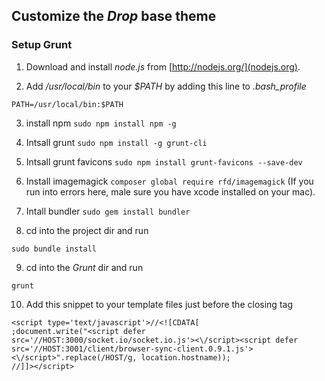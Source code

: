 ## Customize the *Drop* base theme

### Setup Grunt

1. Download and install *node.js* from [http://nodejs.org/](nodejs.org).

2. Add */usr/local/bin* to your *$PATH* by adding this line to *.bash_profile*
 
 ```
PATH=/usr/local/bin:$PATH
```

3. install npm
`sudo npm install npm -g`

4. Intsall grunt
`sudo npm install -g grunt-cli`

5. Intsall grunt favicons
`sudo npm install grunt-favicons --save-dev`

6. Install imagemagick
`composer global require rfd/imagemagick`
 (If you run into errors here, male sure you have xcode installed on your mac).

7. Intall bundler
`sudo gem install bundler`

8. cd into the project dir and run

`sudo bundle install`

9. cd into the *Grunt* dir and run

`grunt`

10. Add this snippet to your template files just before the closing *<body>* tag

 ```
<script type='text/javascript'>//<![CDATA[
;document.write("<script defer src='//HOST:3000/socket.io/socket.io.js'><\/script><script defer src='//HOST:3001/client/browser-sync-client.0.9.1.js'><\/script>".replace(/HOST/g, location.hostname));
//]]></script>
 ```
